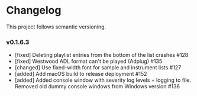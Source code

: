 # Changelog

This project follows semantic versioning.

### v0.1.6.3

- [fixed] Deleting playlist entries from the bottom of the list crashes #128
- [fixed] Westwood ADL format can't be played (Adplug) #135
- [changed] Use fixed-width font for sample and instrument lists #127
- [added] Add macOS build to release deployment #152
- [added] Added console window with severity log levels + logging to file. Removed old dummy console windows from Windows version #136

